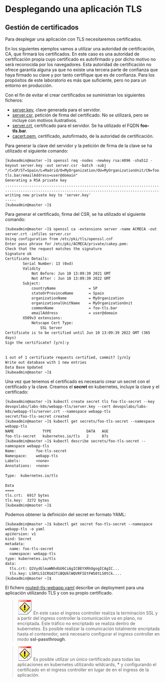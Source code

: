 # Desplegando una aplicación TLS

## Gestión de certificados

Para desplegar una aplicación con TLS necesitaremos certificados.

En los siguientes ejemplos vamos a utilizar una autoridad de certificación, CA, que firmará los certificados. En este caso es una autoridad de certificación propia cuyo certificado es autofirmado y por dicho motivo no será reconocida por los navegadores. Esta autoridad de certificación no ofrece garantía alguna ya que no existe una tercera parte de confianza que haya firmado su clave y por tanto certifique que es de confianza. Para los propósitos de este laboratorio es más que suficiente, pero no para un entorno en producción.

Con el fin de evitar el crear certificados se suministran los siguientes ficheros:

+ [server.key](webapp-tls/server.key), clave generada para el servidor.
+ [server.csr](webapp-tls/server.csr), petición de firma del certificado. No se utilizará, pero se incluye con motivos ilustrativos.
+ [server.crt](webapp-tls/server.crt), certificado para el servidor. Se ha utilizado el FQDN **foo-tls.bar**.
+ [cacert.pem](webapp-tls/cacert.pem), certificado, autofirmado, de la autoridad de certificación.

Para generar la clave del servidor y la petición de firma de la clave se ha utilizado el siguiente comando:

```console
[kubeadmin@master ~]$ openssl req -nodes -newkey rsa:4096 -sha512 -keyout server.key -out server.csr -batch -subj "/C=SP/ST=Spain/L=Madrid/O=MyOrganization/OU=MyOrganizationUnit/CN=foo-tls.bar/emailAddress=user@domain"
Generating a RSA private key
...................................................................................................++++
......................................................................................................................................................................................................++++
writing new private key to 'server.key'
-----
[kubeadmin@master ~]$ 
```

Para generar el certificado, firma del CSR, se ha utilizado el siguiente comando:

```console
[kubeadmin@master ~]$ openssl ca -extensions server -name ACMECA -out server.crt -infiles server.csr 
Using configuration from /etc/pki/tls/openssl.cnf
Enter pass phrase for /etc/pki/ACMECA/private/cakey.pem:
Check that the request matches the signature
Signature ok
Certificate Details:
        Serial Number: 13 (0xd)
        Validity
            Not Before: Jun 10 13:09:39 2021 GMT
            Not After : Jun 10 13:09:39 2022 GMT
        Subject:
            countryName               = SP
            stateOrProvinceName       = Spain
            organizationName          = MyOrganization
            organizationalUnitName    = MyOrganizationUnit
            commonName                = foo-tls.bar
            emailAddress              = user@domain
        X509v3 extensions:
            Netscape Cert Type: 
                SSL Server
Certificate is to be certified until Jun 10 13:09:39 2022 GMT (365 days)
Sign the certificate? [y/n]:y


1 out of 1 certificate requests certified, commit? [y/n]y
Write out database with 1 new entries
Data Base Updated
[kubeadmin@master ~]$
```

Una vez que tenemos el certificado es necesario crear un secret con el certificado y la clave. Creamos el **secret** en kubernetes, incluye la clave y el certificado:

```console
[kubeadmin@master ~]$ kubectl create secret tls foo-tls-secret --key devopslabs/labs-k8s/webapp-tls/server.key --cert devopslabs/labs-k8s/webapp-tls/server.crt --namespace webapp-tls
secret/foo-tls-secret created
[kubeadmin@master ~]$ kubectl get secrets/foo-tls-secret --namespace webapp-tls
NAME             TYPE                DATA   AGE
foo-tls-secret   kubernetes.io/tls   2      87s
[kubeadmin@master ~]$ kubectl describe secrets/foo-tls-secret --namespace webapp-tls
Name:         foo-tls-secret
Namespace:    webapp-tls
Labels:       <none>
Annotations:  <none>

Type:  kubernetes.io/tls

Data
====
tls.crt:  6917 bytes
tls.key:  3272 bytes
[kubeadmin@master ~]$
```

Podemos obtener la definición del secret en formato YAML:

```console
[kubeadmin@master ~]$ kubectl get secret foo-tls-secret --namespace webapp-tls -o yaml
apiVersion: v1
kind: Secret
metadata:
  name: foo-tls-secret
  namespace: webapp-tls
type: kubernetes.io/tls
data:
  tls.crt: Q2VydGlmaWNhdGU6CiAgICBEYXRhOgogICAgIC...
  tls.key: LS0tLS1CRUdJTiBQUklWQVRFIEtFWS0tLS0tCk....
[kubeadmin@master ~]$
```

El fichero [routed-tls-webapp.yaml](webapp-tls/routed-tls-webapp.yaml) describe un deployment para una aplicación utilizando TLS y con su propio certificado.

> ![IMPORTANT](../imgs/important-icon.png) En este caso el ingress controller realiza la terminación SSL y a partir del ingress controller la comunicación va en plano, no encriptada. Este tráfico no encriptado se realiza dentro de kubernetes. Es posible realizar la comunicación totalmente encriptada hasta el contenedor, será necesario configurar el ingress controller en modo **ssl-passthrough**.

> ![IMPORTANT](../imgs/important-icon.png) Es posible utilizar un único certificado para todas las aplicaciones en kubernetes utilizando wildcards, **\*** y configurando el certificado en el ingress controller en lugar de en el ingress de la aplicación.